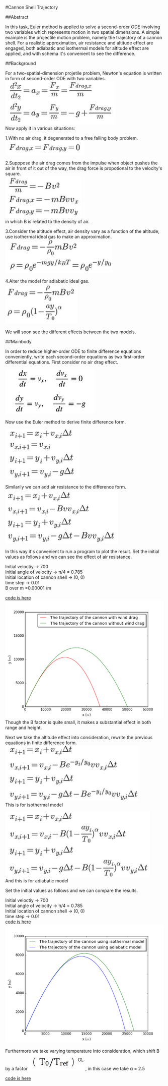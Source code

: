 #Cannon Shell Trajectory  

##Abstract  

In this task, Euler method is applied to solve a second-order ODE involving two variables which represents motion in two spatial dimensions.
A simple example is the projectile motion problem, namely the trajectory of a cannon shell. For a realistic approximation, air resistance and
altitude effect are engaged, both adiabatic and isothermal models for altitude effect are applied, and with schema it's convenient to
see the difference.  

##Background  

For a two-spatial-dimension projetile problem, Newton's equation is written in form of second-order ODE with two variables.  
![f=ma](https://raw.githubusercontent.com/KreutzerSonata/compuational_physics_N2014301060059/master/f%3Dma.jpg)  
Now apply it in various situations:  

1.With no air drag, it degenerated to a free falling body problem.  
![no air drag](https://raw.githubusercontent.com/KreutzerSonata/compuational_physics_N2014301060059/master/no%20air%20drag.jpg)  

2.Supppose the air drag comes from the impulse when object pushes the air in front of it out of the way, the drag force is propotional
to the velocity's square.  
![f=kv^2](https://raw.githubusercontent.com/KreutzerSonata/compuational_physics_N2014301060059/master/f%3Dkv%5E2.jpg)  
in which B is related to the density of air.  

3.Consider the altitude effect, air density vary as a function of the altitude, use isothermal ideal gas to make an approximation.  
![isothermal](https://raw.githubusercontent.com/KreutzerSonata/compuational_physics_N2014301060059/master/isothermal.jpg)  

4.Alter the model for adiabatic ideal gas.  
![adiabatic](https://raw.githubusercontent.com/KreutzerSonata/compuational_physics_N2014301060059/master/adiabatic.jpg)  

We will soon see the different effects between the two models.  

##Mainbody  

In order to reduce higher-order ODE to finite difference equations conveniently, write each second-order equations as two first-order
differential equations. First consider no air drag effect.  

![first order](https://raw.githubusercontent.com/KreutzerSonata/compuational_physics_N2014301060059/master/first%20order.jpg)  

Now use the Euler method to derive finite difference form.  

![d](https://raw.githubusercontent.com/KreutzerSonata/compuational_physics_N2014301060059/master/f%3Dma2.jpg)  

Similarily we can add air resistance to the difference form.  
![air drag](https://raw.githubusercontent.com/KreutzerSonata/compuational_physics_N2014301060059/master/f%3Dkv%5E22.jpg)  

In this way it's convenient to run a program to plot the result. Set the initial values as follows and we can see the effect of air resistance.  

Initial veloctiy -> 700  
Initial angle of velocity -> π/4 = 0.785  
Initial location of cannon shell -> (0, 0)  
time step -> 0.01  
B over m =0.00001 /m  

[code is here](https://github.com/KreutzerSonata/compuational_physics_N2014301060059/blob/master/air%20drag%20effect.py)  
![air drag](https://raw.githubusercontent.com/KreutzerSonata/compuational_physics_N2014301060059/master/air%20drag%20effect.png)  
Though the B factor is quite small, it makes a substantial effect in both range and height.  

Next we take the altitude effect into consideration, rewrite the previous equations in finite difference form.  
![iso](https://raw.githubusercontent.com/KreutzerSonata/compuational_physics_N2014301060059/master/iso.jpg)  
This is for isothermal model  

![adia](https://raw.githubusercontent.com/KreutzerSonata/compuational_physics_N2014301060059/master/adia.jpg)  
And this is for adiabatic model  

Set the initial values as follows and we can compare the results.  

Initial veloctiy -> 700  
Initial angle of velocity -> π/4 = 0.785  
Initial location of cannon shell -> (0, 0)  
time step -> 0.01  
[code is here](https://github.com/KreutzerSonata/compuational_physics_N2014301060059/blob/master/altitude%20effect.py)  
![alt](https://raw.githubusercontent.com/KreutzerSonata/compuational_physics_N2014301060059/master/altitude%20effect.png)  

Furthermore we take varying temperature into consideration, which shift B by a factor ![f](https://raw.githubusercontent.com/KreutzerSonata/compuational_physics_N2014301060059/master/factor.jpg) , in this case we take α = 2.5  

[code is here](https://github.com/KreutzerSonata/compuational_physics_N2014301060059/blob/master/varying%20temperature.py)  




